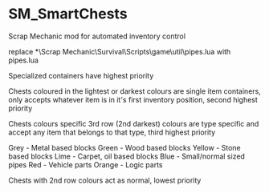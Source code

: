 # SM_SmartChests
Scrap Mechanic mod for automated inventory control

replace *\Scrap Mechanic\Survival\Scripts\game\util\pipes.lua with pipes.lua

Specialized containers have highest priority

Chests coloured in the lightest or darkest colours are single item containers, only accepts whatever item is in it's first inventory position, second highest priority

Chests colours specific 3rd row (2nd darkest) colours are type specific and accept any item that belongs to that type, third highest priority

Grey - Metal based blocks
Green - Wood based blocks
Yellow - Stone based blocks
Lime - Carpet, oil based blocks
Blue - Small/normal sized pipes
Red - Vehicle parts
Orange - Logic parts

Chests with 2nd row colours act as normal, lowest priority
